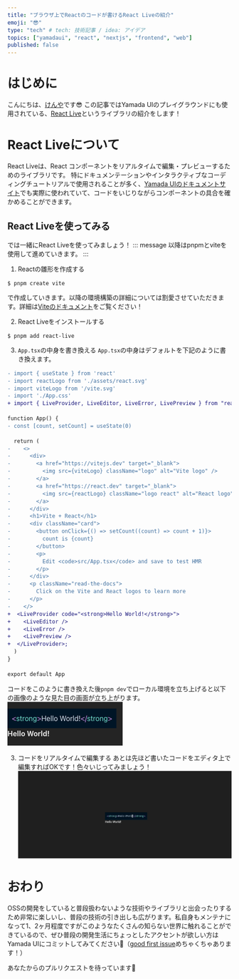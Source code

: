 ```yaml
---
title: "ブラウザ上でReactのコードが書けるReact Liveの紹介"
emoji: "😎"
type: "tech" # tech: 技術記事 / idea: アイデア
topics: ["yamadaui", "react", "nextjs", "frontend", "web"]
published: false
---
```


# はじめに
こんにちは、[けんや](https://twitter.com/kenchan_dayoooo)です😎
この記事ではYamada UIのプレイグラウンドにも使用されている、[React Live](https://commerce.nearform.com/open-source/react-live/)というライブラリの紹介をします！

# React Liveについて
React Liveは、React コンポーネントをリアルタイムで編集・プレビューするためのライブラリです。
特にドキュメンテーションやインタラクティブなコーディングチュートリアルで使用されることが多く、[Yamada UIのドキュメントサイト](https://yamada-ui.com/ja)でも実際に使われていて、コードをいじりながらコンポーネントの具合を確かめることができます。

## React Liveを使ってみる
では一緒にReact Liveを使ってみましょう！
::: message
以降はpnpmとviteを使用して進めていきます。
:::

1. Reactの雛形を作成する
```terminal
$ pnpm create vite
```
で作成していきます。以降の環境構築の詳細については割愛させていただきます。詳細は[Viteのドキュメント](https://ja.vitejs.dev/guide/)をご覧ください！

2. React Liveをインストールする
```terminal
$ pnpm add react-live
```

3. `App.tsx`の中身を書き換える
`App.tsx`の中身はデフォルトを下記のように書き換えます。
```diff tsx:App.tsx
- import { useState } from 'react'
- import reactLogo from './assets/react.svg'
- import viteLogo from '/vite.svg'
- import './App.css'
+ import { LiveProvider, LiveEditor, LiveError, LivePreview } from "react-live";

function App() {
- const [count, setCount] = useState(0)

  return (
-    <>
-      <div>
-        <a href="https://vitejs.dev" target="_blank">
-          <img src={viteLogo} className="logo" alt="Vite logo" />
-        </a>
-        <a href="https://react.dev" target="_blank">
-          <img src={reactLogo} className="logo react" alt="React logo" />
-        </a>
-      </div>
-      <h1>Vite + React</h1>
-      <div className="card">
-        <button onClick={() => setCount((count) => count + 1)}>
-          count is {count}
-        </button>
-        <p>
-          Edit <code>src/App.tsx</code> and save to test HMR
-        </p>
-      </div>
-      <p className="read-the-docs">
-        Click on the Vite and React logos to learn more
-      </p>
-    </>
+  <LiveProvider code="<strong>Hello World!</strong>">
+    <LiveEditor />
+    <LiveError />
+    <LivePreview />
+  </LiveProvider>;
  )
}

export default App
```

コードをこのように書き換えた後`pnpm dev`でローカル環境を立ち上げると以下の画像のような見た目の画面が立ち上がります。
![](/images/yamada-components-introduce-react-live/react-live-preview.png)

3. コードをリアルタイムで編集する
あとは先ほど書いたコードをエディタ上で編集すればOKです！色々いじってみましょう！
![](/images/yamada-components-introduce-react-live/react-live-demo.gif)


# おわり
OSSの開発をしていると普段扱わないような技術やライブラリと出会ったりするため非常に楽しいし、普段の技術の引き出しも広がります。私自身もメンテナになって1、2ヶ月程度ですがこのようなたくさんの知らない世界に触れることができているので、ぜひ普段の開発生活にちょっとしたアクセントが欲しい方はYamada UIにコミットしてみてください🤪（[good first issue](https://github.com/yamada-ui/yamada-ui/labels/good%20first%20issue)めちゃくちゃあります！）

あなたからのプルリクエストを待っています👋
